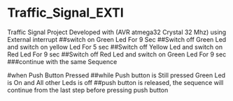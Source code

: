 # Traffic_Signal_EXTI
Traffic Signal Project Developed with (AVR atmega32 Crystal 32 Mhz) using External interrupt 
##switch on Green Led For 9 Sec
##Switch off Green Led and switch on yellow Led For 5 sec
##Switch off Yellow Led and switch on Red Led For 9 sec
##Switch off Red Led and switch on Green Led For 9 sec
###continue with the same Sequence 

#when Push Button Pressed 
##while Push button is Still pressed Green Led is On and All other Leds is off
##push button is released, the sequence will continue from the last step before pressing push button 
